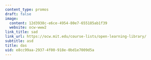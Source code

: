 ```yaml
---
content_type: promos
draft: false
image:
  content: 12d3938c-e6ce-4954-80e7-655185ab1f39
  website: ocw-www2
link_title: sad
link_url: https://ocw.mit.edu/course-lists/open-learning-library/
subtitle: asd
title: das
uid: e8cc99aa-2937-4f00-918e-0bd1e7009d5a
---
```

